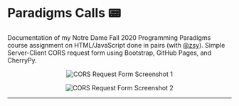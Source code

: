 # Paradigms Calls :pager:
Documentation of my Notre Dame Fall 2020 Programming Paradigms course assignment on HTML/JavaScript done in pairs (with [@zsy](https://github.com/zacharysy)).
Simple Server-Client CORS request form using Bootstrap, GitHub Pages, and CherryPy.

<p align="center">
  <img src="https://user-images.githubusercontent.com/50670255/97201630-09f5e380-1789-11eb-8ce7-7dfa8ffb79f9.png" alt="CORS Request Form Screenshot 1"/>
</p>

<p align="center">
  <img src="https://user-images.githubusercontent.com/50670255/97201705-2560ee80-1789-11eb-877a-5035887d0e16.png" alt="CORS Request Form Screenshot 2"/>
</p>

---
